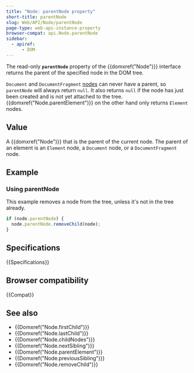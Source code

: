 ```yaml
---
title: "Node: parentNode property"
short-title: parentNode
slug: Web/API/Node/parentNode
page-type: web-api-instance-property
browser-compat: api.Node.parentNode
sidebar:
  - apiref:
      - DOM
---
```


The read-only **`parentNode`** property of the {{domxref("Node")}} interface
returns the parent of the specified node in the DOM tree.

`Document` and `DocumentFragment` [nodes](/en-US/docs/Web/API/Node/nodeType) can never have a parent, so
`parentNode` will always return `null`.
It also returns `null` if the node has just been created
and is not yet attached to the tree. {{domxref("Node.parentElement")}} on the other hand only returns `Element` nodes.

## Value

A {{domxref("Node")}} that is the parent of the current node. The parent of an element is
an `Element` node, a `Document` node, or a `DocumentFragment` node.

## Example

### Using parentNode

This example removes a node from the tree, unless it's not in the tree already.

```js
if (node.parentNode) {
  node.parentNode.removeChild(node);
}
```

## Specifications

{{Specifications}}

## Browser compatibility

{{Compat}}

## See also

- {{Domxref("Node.firstChild")}}
- {{Domxref("Node.lastChild")}}
- {{Domxref("Node.childNodes")}}
- {{Domxref("Node.nextSibling")}}
- {{Domxref("Node.parentElement")}}
- {{Domxref("Node.previousSibling")}}
- {{Domxref("Node.removeChild")}}
